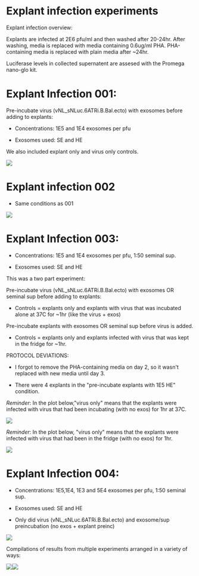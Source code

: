 Explant infection experiments
================

Explant infection overview:

Explants are infected at 2E6 pfu/ml and then washed after 20-24hr. After washing, media is replaced with media containing 0.6ug/ml PHA. PHA-containing media is replaced with plain media after ~24hr.

Luciferase levels in collected supernatent are assesed with the Promega nano-glo kit.

Explant Infection 001:
======================

Pre-incubate virus (vNL\_sNLuc.6ATRi.B.Bal.ecto) with exosomes before adding to explants:

-   Concentrations: 1E5 and 1E4 exosomes per pfu

-   Exosomes used: SE and HE

We also included explant only and virus only controls.

![](explant_infection_experiment_analysis_files/figure-markdown_github/infection%20001-1.png)

Explant infection 002
=====================

-   Same conditions as 001

![](explant_infection_experiment_analysis_files/figure-markdown_github/infection%20002-1.png)

Explant Infection 003:
======================

-   Concentrations: 1E5 and 1E4 exosomes per pfu, 1:50 seminal sup.

-   Exosomes used: SE and HE

This was a two part experiment:

Pre-incubate virus (vNL\_sNLuc.6ATRi.B.Bal.ecto) with exosomes OR seminal sup before adding to explants:

-   Controls = explants only and explants with virus that was incubated alone at 37C for ~1hr (like the virus + exos)

Pre-incubate explants with exosomes OR seminal sup before virus is added.

-   Controls = explants only and explants infected with virus that was kept in the fridge for ~1hr.

PROTOCOL DEVIATIONS:

-   I forgot to remove the PHA-containing media on day 2, so it wasn't replaced with new media until day 3.

-   There were 4 explants in the "pre-incubate explants with 1E5 HE" condition.

*Reminder*: In the plot below,"virus only" means that the explants were infected with virus that had been incubating (with no exos) for 1hr at 37C.

![](explant_infection_experiment_analysis_files/figure-markdown_github/plot%20virus+%20exo%20preinc-1.png)

*Reminder*: In the plot below, "virus only" means that the explants were infected with virus that had been in the fridge (with no exos) for 1hr.

![](explant_infection_experiment_analysis_files/figure-markdown_github/plot%20explant%20+%20exo%20preinc-1.png)

Explant Infection 004:
======================

-   Concentrations: 1E5,1E4, 1E3 and 5E4 exosomes per pfu, 1:50 seminal sup.

-   Exosomes used: SE and HE

-   Only did virus (vNL\_sNLuc.6ATRi.B.Bal.ecto) and exosome/sup preincubation (no exos + explant preinc)

![](explant_infection_experiment_analysis_files/figure-markdown_github/infection004-1.png)

Compilations of results from multiple experiments arranged in a variety of ways:

![](explant_infection_experiment_analysis_files/figure-markdown_github/compilation%20plots-1.png)![](explant_infection_experiment_analysis_files/figure-markdown_github/compilation%20plots-2.png)
